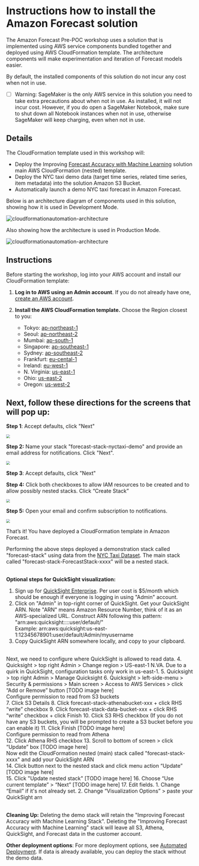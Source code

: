 # Instructions how to install the Amazon Forecast solution

The Amazon Forecast Pre-POC workshop uses a solution that is implemented using AWS service components bundled together and deployed using AWS CloudFormation template.  The architecture components will make experimentation and iteration of Forecast models easier.

By default, the installed components of this solution do not incur any cost when not in use. 

- [ ] Warning:  SageMaker is the only AWS service in this solution you need to take extra precautions about when not in use.  As installed, it will not incur cost.  However, if you do open a SageMaker Notebook, make sure to shut down all Notebook instances when not in use, otherwise SageMaker will keep charging, even when not in use.

## Details

The CloudFormation template used in this workshop will:

* Deploy the Improving <a href="https://docs.aws.amazon.com/solutions/latest/improving-forecast-accuracy-with-machine-learning/automated-deployment.html" target="_blank">Forecast Accuracy with Machine Learning</a> solution main AWS CloudFormation (nested) template.
* Deploy the NYC taxi demo data (target time series, related time series, item metadata) into the solution Amazon S3 Bucket.  
* Automatically launch a demo NYC taxi forecast in Amazon Forecast.

Below is an architecture diagram of components used in this solution, showing how it is used in Development Mode.

![cloudformationautomation-architecture](https://amazon-forecast-samples.s3-us-west-2.amazonaws.com/common/images/workshops/architectureDevMode.png)

Also showing how the architecture is used in Production Mode. 

![cloudformationautomation-architecture](https://amazon-forecast-samples.s3-us-west-2.amazonaws.com/common/images/workshops/architectureProdMode.png)

## Instructions

Before starting the workshop, log into your AWS account and install our CloudFormation template:

1. **Log in to AWS using an Admin account**. If you do not already have one, <a href="https://aws.amazon.com/premiumsupport/knowledge-center/create-and-activate-aws-account/" target="_blank">create an AWS account</a>.
2. **Install the AWS CloudFormation template.** Choose the Region closest to you:

   * Tokyo: <a href="https://console.aws.amazon.com/cloudformation/home?region=ap-northeast-1#/stacks/new?stackName=forecast-stack&templateURL=https:%2F%2Fs3.amazonaws.com%2Fsolutions-reference%2Fimproving-forecast-accuracy-with-machine-learning%2Flatest%2Fimproving-forecast-accuracy-with-machine-learning-demo.template" target="_blank"> ap-northeast-1</a>
   * Seoul: <a href="https://console.aws.amazon.com/cloudformation/home?region=ap-northeast-2#/stacks/new?stackName=forecast-stack&templateURL=https:%2F%2Fs3.amazonaws.com%2Fsolutions-reference%2Fimproving-forecast-accuracy-with-machine-learning%2Flatest%2Fimproving-forecast-accuracy-with-machine-learning-demo.template" target="_blank">ap-northeast-2</a>
   * Mumbai: <a href="https://console.aws.amazon.com/cloudformation/home?region=ap-south-1#/stacks/new?stackName=forecast-stack&templateURL=https:%2F%2Fs3.amazonaws.com%2Fsolutions-reference%2Fimproving-forecast-accuracy-with-machine-learning%2Flatest%2Fimproving-forecast-accuracy-with-machine-learning-demo.template" target="_blank">ap-south-1</a>
   * Singapore: <a href="https://console.aws.amazon.com/cloudformation/home?region=ap-southeast-1#/stacks/new?stackName=forecast-stack&templateURL=https:%2F%2Fs3.amazonaws.com%2Fsolutions-reference%2Fimproving-forecast-accuracy-with-machine-learning%2Flatest%2Fimproving-forecast-accuracy-with-machine-learning-demo.template" target="_blank">ap-southeast-1</a>
   * Sydney: <a href="https://console.aws.amazon.com/cloudformation/home?region=ap-southeast-2#/stacks/new?stackName=forecast-stack&templateURL=https:%2F%2Fs3.amazonaws.com%2Fsolutions-reference%2Fimproving-forecast-accuracy-with-machine-learning%2Flatest%2Fimproving-forecast-accuracy-with-machine-learning-demo.template" target="_blank">ap-southeast-2</a>
   * Frankfurt: <a href="https://console.aws.amazon.com/cloudformation/home?region=eu-central-1#/stacks/new?stackName=forecast-stack&templateURL=https:%2F%2Fs3.amazonaws.com%2Fsolutions-reference%2Fimproving-forecast-accuracy-with-machine-learning%2Flatest%2Fimproving-forecast-accuracy-with-machine-learning-demo.template" target="_blank">eu-cental-1</a>
   * Ireland: <a href="https://console.aws.amazon.com/cloudformation/home?region=eu-west-1#/stacks/new?stackName=forecast-stack&templateURL=https:%2F%2Fs3.amazonaws.com%2Fsolutions-reference%2Fimproving-forecast-accuracy-with-machine-learning%2Flatest%2Fimproving-forecast-accuracy-with-machine-learning-demo.template" target="_blank">eu-west-1</a>
   * N. Virginia: <a href="https://console.aws.amazon.com/cloudformation/home?region=us-east-1#/stacks/new?stackName=forecast-stack&templateURL=https:%2F%2Fs3.amazonaws.com%2Fsolutions-reference%2Fimproving-forecast-accuracy-with-machine-learning%2Flatest%2Fimproving-forecast-accuracy-with-machine-learning-demo.template" target="_blank">us-east-1</a>
   * Ohio: <a href="https://console.aws.amazon.com/cloudformation/home?region=us-east-2#/stacks/new?stackName=forecast-stack&templateURL=https:%2F%2Fs3.amazonaws.com%2Fsolutions-reference%2Fimproving-forecast-accuracy-with-machine-learning%2Flatest%2Fimproving-forecast-accuracy-with-machine-learning-demo.template" target="_blank">us-east-2</a>
   * Oregon: <a href="https://console.aws.amazon.com/cloudformation/home?region=us-west-2#/stacks/new?stackName=forecast-stack&templateURL=https:%2F%2Fs3.amazonaws.com%2Fsolutions-reference%2Fimproving-forecast-accuracy-with-machine-learning%2Flatest%2Fimproving-forecast-accuracy-with-machine-learning-demo.template" target="_blank">us-west-2</a>

## Next, follow these directions for the screens that will pop up:

**Step 1**: Accept defaults, click "Next"

<img src="https://amazon-forecast-samples.s3-us-west-2.amazonaws.com/common/images/workshops/cloudformationautomation-step1.png" style="zoom:60%;" />



**Step 2:** Name your stack "forecast-stack-nyctaxi-demo" and provide an email address for notifications. Click "Next".

<img src="https://amazon-forecast-samples.s3-us-west-2.amazonaws.com/common/images/workshops/cloudformationautomation-step2.png" style="zoom:60%;" />

**Step 3**: Accept defaults, click "Next"

**Step 4:** Click both checkboxes to allow IAM resources to be created and to allow possibly nested stacks. Click “Create Stack”

<img src="https://amazon-forecast-samples.s3-us-west-2.amazonaws.com/common/images/workshops/cloudformationautomation-step4.png" style="zoom:60%;">

**Step 5:** Open your email and confirm subscription to notifications.

<img src="https://amazon-forecast-samples.s3-us-west-2.amazonaws.com/common/images/workshops/cloudformationautomation-step5.png" style="zoom:60%;">

That’s it! You have deployed a CloudFormation template in Amazon Forecast. 

Performing the above steps deployed a demonstration stack called "forecast-stack" using data from the <a href="https://registry.opendata.aws/nyc-tlc-trip-records-pds/" target="_blank">NYC Taxi Dataset</a>.  The main stack called "forecast-stack-ForecastStack-xxxx" will be a nested stack. <br><br>

**Optional steps for QuickSight visualization:**
1. Sign up for [QuickSight Enterprise](https://aws.amazon.com/quicksight/pricing/).  Per user cost is $5/month which should be enough if everyone is logging in using "Admin" account.
2. Click on "Admin" in top-right corner of QuickSight.  Get your QuickSight ARN.  Note "ARN" means Amazon Resource Number, think of it as an AWS-specialized URL.   Construct ARN following this pattern: <br> 
"arn:aws:quicksight:<region>:<account ID>::user/default/<Username>" <br>
 Example: arn:aws:quicksight:us-east-1:12345678901:user/default/Admin/myusername
3. Copy QuickSight ARN somewhere locally, and copy to your clipboard. <br>
<br>
Next, we need to configure where QuickSight is allowed to read data.
4. Quicksight > top right Admin > Change region > US-east-1 N.VA. Due to a quirk in QuickSight, configuration tasks only work in us-east-1.
5. Quicksight > top right Admin > Manage Quicksight 
6. Quicksight > left-side-menu > Security & permissions > Main screen > Access to AWS Services > click “Add or Remove” button
[TODO image here]
<br>
Configure permission to read from S3 buckets<br>
7. Click S3 Details
8. Click forecast-stack-athenabucket-xxx + click RHS “write” checkbox
9. Click forecast-stack-data-bucket-xxx + click RHS “write” checkbox + click Finish
10. Click S3 RHS checkbox (If you do not have any S3 buckets, you will be prompted to create a S3 bucket before you can enable it)
11. Click Finish
[TODO image here]
<br>
Configure permission to read from Athena<br>
12. Click Athena RHS checkbox
13. Scroll to bottom of screen > click “Update” box
[TODO image here]
<br>
Now edit the CloudFormation nested (main) stack called "forecast-stack-xxxx" and add your QuickSight ARN <br>
14. Click button next to the nested stack and click menu action “Update”
[TODO image here]
<br>
15. Click "Update nested stack"
[TODO image here]
16. Choose “Use current template” > “Next”
[TODO image here]
17. Edit fields.  
    1. Change “Email” if it's not already set.
    2. Change “Visualization Options” > paste your QuickSight arn <br>

<br>

**Cleaning Up:** Deleting the demo stack will retain the "Improving Forecast Accuracy with Machine Learning Stack". Deleting the "Improving Forecast Accuracy with Machine Learning" stack will leave all S3, Athena, QuickSight, and Forecast data in the customer account.

**Other deployment options**: For more deployment options, see <a href="https://docs.aws.amazon.com/solutions/latest/improving-forecast-accuracy-with-machine-learning/automated-deployment.html" target="_blank">Automated Deployment</a>.  If data is already available, you can deploy the stack without the demo data.

